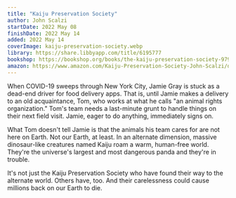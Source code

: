 ```yaml
---
title: "Kaiju Preservation Society"
author: John Scalzi
startDate: 2022 May 08
finishDate: 2022 May 14
added: 2022 May 14
coverImage: kaiju-preservation-society.webp
library: https://share.libbyapp.com/title/6195777
bookshop: https://bookshop.org/books/the-kaiju-preservation-society-9798885780407/9780765389121
amazon: https://www.amazon.com/Kaiju-Preservation-Society-John-Scalzi/dp/0765389126/
---
```


When COVID-19 sweeps through New York City, Jamie Gray is stuck as a dead-end driver for food delivery apps. That is, until Jamie makes a delivery to an old acquaintance, Tom, who works at what he calls "an animal rights organization." Tom's team needs a last-minute grunt to handle things on their next field visit. Jamie, eager to do anything, immediately signs on.

What Tom doesn't tell Jamie is that the animals his team cares for are not here on Earth. Not our Earth, at least. In an alternate dimension, massive dinosaur-like creatures named Kaiju roam a warm, human-free world. They're the universe's largest and most dangerous panda and they're in trouble.

It's not just the Kaiju Preservation Society who have found their way to the alternate world. Others have, too. And their carelessness could cause millions back on our Earth to die.  
